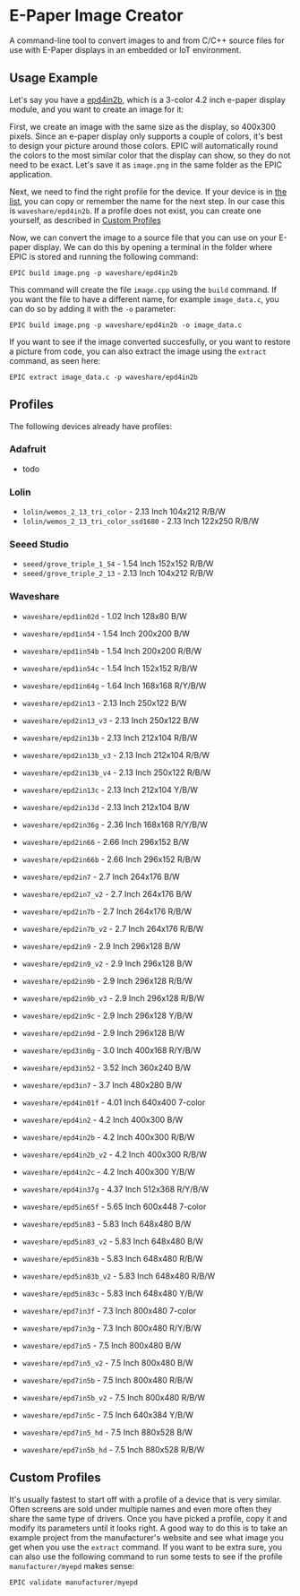 # E-Paper Image Creator
A command-line tool to convert images to and from C/C++ source files for use with E-Paper displays in an embedded or IoT environment.

## Usage Example
Let's say you have a [epd4in2b](https://www.waveshare.com/product/4.2inch-e-paper-module-b.htm), which is a 3-color 4.2 inch e-paper display module, and you want to create an image for it:

First, we create an image with the same size as the display, so 400x300 pixels. Since an e-paper display only supports a couple of colors, it's best to design your picture around those colors. EPIC will automatically round the colors to the most similar color that the display can show, so they do not need to be exact. Let's save it as `image.png` in the same folder as the EPIC application.

Next, we need to find the right profile for the device. If your device is in [the list](#profiles), you can copy or remember the name for the next step. In our case this is `waveshare/epd4in2b`. If a profile does not exist, you can create one yourself, as described in [Custom Profiles](#custom-profiles)

Now, we can convert the image to a source file that you can use on your E-paper display. We can do this by opening a terminal in the folder where EPIC is stored and running the following command:

    EPIC build image.png -p waveshare/epd4in2b

This command will create the file `image.cpp` using the `build` command. If you want the file to have a different name, for example `image_data.c`, you can do so by adding it with the `-o` parameter:

    EPIC build image.png -p waveshare/epd4in2b -o image_data.c

If you want to see if the image converted succesfully, or you want to restore a picture from code, you can also extract the image using the `extract` command, as seen here:

    EPIC extract image_data.c -p waveshare/epd4in2b

## Profiles
The following devices already have profiles:

### Adafruit
 - todo

### Lolin
 - `lolin/wemos_2_13_tri_color` - 2.13 Inch 104x212  R/B/W
 - `lolin/wemos_2_13_tri_color_ssd1680` - 2.13 Inch 122x250  R/B/W

### Seeed Studio
 - `seeed/grove_triple_1_54` - 1.54 Inch 152x152  R/B/W
 - `seeed/grove_triple_2_13` - 2.13 Inch 104x212  R/B/W

### Waveshare
 - `waveshare/epd1in02d` - 1.02 Inch 128x80  B/W
 
 - `waveshare/epd1in54` - 1.54 Inch 200x200  B/W
 - `waveshare/epd1in54b` - 1.54 Inch 200x200  R/B/W
 - `waveshare/epd1in54c` - 1.54 Inch 152x152  R/B/W
 
 - `waveshare/epd1in64g` - 1.64 Inch 168x168  R/Y/B/W

 - `waveshare/epd2in13` - 2.13 Inch 250x122  B/W
 - `waveshare/epd2in13_v3` - 2.13 Inch 250x122  B/W
 - `waveshare/epd2in13b` - 2.13 Inch 212x104  R/B/W
 - `waveshare/epd2in13b_v3` - 2.13 Inch 212x104  R/B/W
 - `waveshare/epd2in13b_v4` - 2.13 Inch 250x122  R/B/W
 - `waveshare/epd2in13c` - 2.13 Inch 212x104  Y/B/W
 - `waveshare/epd2in13d` - 2.13 Inch 212x104  B/W

 - `waveshare/epd2in36g` - 2.36 Inch 168x168  R/Y/B/W

 - `waveshare/epd2in66` - 2.66 Inch 296x152  B/W
 - `waveshare/epd2in66b` - 2.66 Inch 296x152  R/B/W

 - `waveshare/epd2in7` - 2.7 Inch 264x176  B/W
 - `waveshare/epd2in7_v2` - 2.7 Inch 264x176  B/W
 - `waveshare/epd2in7b` - 2.7 Inch 264x176  R/B/W
 - `waveshare/epd2in7b_v2` - 2.7 Inch 264x176  R/B/W

 - `waveshare/epd2in9` - 2.9 Inch 296x128  B/W
 - `waveshare/epd2in9_v2` - 2.9 Inch 296x128  B/W
 - `waveshare/epd2in9b` - 2.9 Inch 296x128  R/B/W
 - `waveshare/epd2in9b_v3` - 2.9 Inch 296x128  R/B/W
 - `waveshare/epd2in9c` - 2.9 Inch 296x128  Y/B/W
 - `waveshare/epd2in9d` - 2.9 Inch 296x128  B/W
 
 - `waveshare/epd3in0g` - 3.0 Inch 400x168  R/Y/B/W

 - `waveshare/epd3in52` - 3.52 Inch 360x240  B/W

 - `waveshare/epd3in7` - 3.7 Inch 480x280  B/W
  
 - `waveshare/epd4in01f` - 4.01 Inch 640x400  7-color

 - `waveshare/epd4in2` - 4.2 Inch 400x300  B/W
 - `waveshare/epd4in2b` - 4.2 Inch 400x300  R/B/W
 - `waveshare/epd4in2b_v2` - 4.2 Inch 400x300  R/B/W
 - `waveshare/epd4in2c` - 4.2 Inch 400x300  Y/B/W

 - `waveshare/epd4in37g` - 4.37 Inch 512x368  R/Y/B/W

 - `waveshare/epd5in65f` - 5.65 Inch 600x448 7-color

 - `waveshare/epd5in83` - 5.83 Inch 648x480  B/W
 - `waveshare/epd5in83_v2` - 5.83 Inch 648x480  B/W
 - `waveshare/epd5in83b` - 5.83 Inch 648x480  R/B/W
 - `waveshare/epd5in83b_v2` - 5.83 Inch 648x480  R/B/W
 - `waveshare/epd5in83c` - 5.83 Inch 648x480  Y/B/W
 
 - `waveshare/epd7in3f` - 7.3 Inch 800x480  7-color
 - `waveshare/epd7in3g` - 7.3 Inch 800x480  R/Y/B/W

 - `waveshare/epd7in5` - 7.5 Inch 800x480  B/W
 - `waveshare/epd7in5_v2` - 7.5 Inch 800x480  B/W
 - `waveshare/epd7in5b` - 7.5 Inch 800x480  R/B/W
 - `waveshare/epd7in5b_v2` - 7.5 Inch 800x480  R/B/W
 - `waveshare/epd7in5c` - 7.5 Inch 640x384  Y/B/W
 - `waveshare/epd7in5_hd` - 7.5 Inch 880x528  B/W
 - `waveshare/epd7in5b_hd` - 7.5 Inch 880x528  R/B/W

## Custom Profiles
It's usually fastest to start off with a profile of a device that is very similar. Often screens are sold under multiple names and even more often they share the same type of drivers. Once you have picked a profile, copy it and modify its parameters until it looks right. A good way to do this is to take an example project from the manufacturer's website and see what image you get when you use the `extract` command. If you want to be extra sure, you can also use the following command to run some tests to see if the profile `manufacturer/myepd` makes sense:

    EPIC validate manufacturer/myepd

